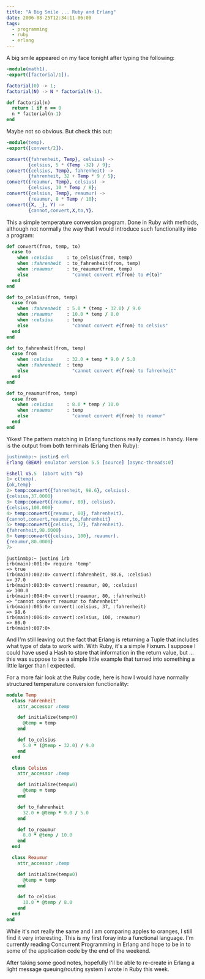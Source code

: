 ```yaml
---
title: "A Big Smile ... Ruby and Erlang"
date: 2006-08-25T12:34:11-06:00
tags:
  - programming
  - ruby
  - erlang
---
```


A big smile appeared on my face tonight after typing the following:

```erlang
-module(math1).
-export([factorial/1]).

factorial(0) -> 1;
factorial(N) -> N * factorial(N-1).
```

```ruby  
def factorial(n)
  return 1 if n == 0
  n * factorial(n-1)
end
```

Maybe not so obvious. But check this out:

```erlang
-module(temp).
-export([convert/2]).

convert({fahrenheit, Temp}, celsius) ->
        {celsius, 5 * (Temp -32) / 9};
convert({celsius, Temp}, fahrenheit) ->
        {fahrenheit, 32 + Temp * 9 / 5};
convert({reaumur, Temp}, celsius) ->
        {celsius, 10 * Temp / 8};
convert({celsius, Temp}, reaumur) ->
        {reaumur, 8 * Temp / 10};
convert({X, _}, Y) ->
        {cannot,convert,X,to,Y}.
```

This a simple temperature conversion program. Done in Ruby with methods, although not normally the way that I would introduce such functionality into a program:

```ruby
def convert(from, temp, to)
  case to
    when :celsius     : to_celsius(from, temp)
    when :fahrenheit  : to_fahrenheit(from, temp)
    when :reaumur     : to_reaumur(from, temp)
    else                "cannot convert #{from} to #{to}"
  end
end

def to_celsius(from, temp)
  case from
    when :fahrenheit  : 5.0 * (temp - 32.0) / 9.0
    when :reaumur     : 10.0 * temp / 8.0
    when :celsius     : temp
    else                "cannot convert #{from} to celsius"
  end
end

def to_fahrenheit(from, temp)
  case from
    when :celsius     : 32.0 + temp * 9.0 / 5.0
    when :fahrenheit  : temp
    else                "cannot convert #{from} to fahrenheit"
  end
end

def to_reaumur(from, temp)
  case from
    when :celsius     : 8.0 * temp / 10.0
    when :reaumur     : temp
    else                "cannot convert #{from} to reamur"
  end
end
```

Yikes! The pattern matching in Erlang functions really comes in handy. Here is the output from both terminals (Erlang then Ruby):

```erl
justinmbp:~ justin$ erl
Erlang (BEAM) emulator version 5.5 [source] [async-threads:0]

Eshell V5.5  (abort with ^G)
1> c(temp).
{ok,temp}
2> temp:convert({fahrenheit, 98.6}, celsius).
{celsius,37.0000}
3> temp:convert({reaumur, 80}, celsius).
{celsius,100.000}
4> temp:convert({reaumur, 80}, fahrenheit).
{cannot,convert,reaumur,to,fahrenheit}
5> temp:convert({celsius, 37}, fahrenheit).
{fahrenheit,98.6000}
6> temp:convert({celsius, 100}, reaumur).
{reaumur,80.0000}
7>
```

```irb
justinmbp:~ justin$ irb
irb(main):001:0> require 'temp'
=> true
irb(main):002:0> convert(:fahrenheit, 98.6, :celsius)
=> 37.0
irb(main):003:0> convert(:reaumur, 80, :celsius)
=> 100.0
irb(main):004:0> convert(:reaumur, 80, :fahrenheit)
=> "cannot convert reaumur to fahrenheit"
irb(main):005:0> convert(:celsius, 37, :fahrenheit)
=> 98.6
irb(main):006:0> convert(:celsius, 100, :reaumur)
=> 80.0
irb(main):007:0>
```

And I'm still leaving out the fact that Erlang is returning a Tuple that includes what type of data to work with. With Ruby, it's a simple Fixnum. I suppose I could have used a Hash to store that information in the return value, but ... this was suppose to be a simple little example that turned into something a little larger than I expected.

For a more fair look at the Ruby code, here is how I would have normally structured temperature conversion functionality:


```ruby
module Temp
  class Fahrenheit
    attr_accessor :temp

    def initialize(temp=0)
      @temp = temp
    end

    def to_celsius
      5.0 * (@temp - 32.0) / 9.0
    end
  end

  class Celsius
    attr_accessor :temp

    def initialize(temp=0)
      @temp = temp
    end

    def to_fahrenheit
      32.0 + @temp * 9.0 / 5.0
    end

    def to_reaumur
      8.0 * @temp / 10.0
    end
  end

  class Reaumur
    attr_accessor :temp

    def initialize(temp=0)
      @temp = temp
    end

    def to_celsius
      10.0 * @temp / 8.0
    end
  end
end
```

While it's not really the same and I am comparing apples to oranges, I still find it very interesting. This is my first foray into a functional language. I'm currently reading Concurrent Programming in Erlang and hope to be in to some of the application code by the end of the weekend.

After taking some good notes, hopefully I'll be able to re-create in Erlang a light message queuing/routing system I wrote in Ruby this week.
